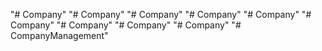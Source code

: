 "# Company" 
"# Company" 
"# Company" 
"# Company" 
"# Company" 
"# Company" 
"# Company" 
"# Company" 
"# Company" 
"# CompanyManagement" 
